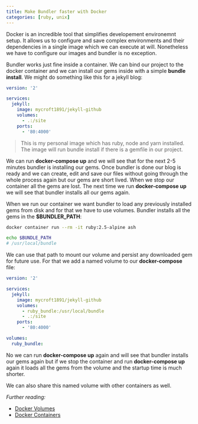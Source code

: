 ```yaml
---
title: Make Bundler faster with Docker
categories: [ruby, unix]
---
```


Docker is an incredible tool that simplifies developement environemnt setup.
It allows us to configure and save complex environments and their dependencies
in a single image which we can execute at will. Nonetheless we have to configure
our images and bundler is no exception.

Bundler works just fine inside a container. We can bind our project to the
docker container and we can install our gems inside with a simple
**bundle install**. We might do something like this for a jekyll blog:

```yaml
version: '2'

services:
  jekyll:
    image: mycroft1891/jekyll-github
    volumes:
      - .:/site
    ports:
      - '80:4000'

```

> This is my personal image which has ruby, node and yarn installed.
> The image will run bundle install if there is a gemfile in our project.

We can run **docker-compose up** and we will see that for the next 2-5 minutes
bundler is installing our gems. Once bundler is done our blog is ready and
we can create, edit and save our files without going through the whole process
again but our gems are short lived. When we stop our container all the gems are
lost. The next time we run **docker-compose up** we will see that bundler
installs all our gems again. 

When we run our container we want bundler to load any previously installed gems
from disk and for that we have to use volumes. Bundler installs all the gems in
the **$BUNDLER_PATH**:

```bash
docker container run --rm -it ruby:2.5-alpine ash

echo $BUNDLE_PATH
# /usr/local/bundle
```

We can use that path to mount our volume and persist any downloaded gem for
future use. For that we add a named volume to our **docker-compose** file:

```yaml
version: '2'

services:
  jekyll:
    image: mycroft1891/jekyll-github
    volumes:
      - ruby_bundle:/usr/local/bundle
      - .:/site
    ports:
      - '80:4000'

volumes: 
  ruby_bundle:
```

No we can run **docker-compose up** again and will see that bundler installs our
gems again but if we stop the container and run **docker-compose up** again
it loads all the gems from the volume and the startup time is much shorter.

We can also share this named volume with other containers as well.

*Further reading:*

- [Docker Volumes](https://docs.docker.com/compose/compose-file/#volumes)
- [Docker Containers](https://docs.docker.com/engine/reference/commandline/container_run/)